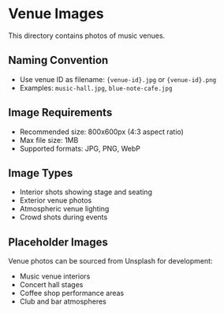 # Venue Images

This directory contains photos of music venues.

## Naming Convention
- Use venue ID as filename: `{venue-id}.jpg` or `{venue-id}.png`
- Examples: `music-hall.jpg`, `blue-note-cafe.jpg`

## Image Requirements
- Recommended size: 800x600px (4:3 aspect ratio)
- Max file size: 1MB
- Supported formats: JPG, PNG, WebP

## Image Types
- Interior shots showing stage and seating
- Exterior venue photos
- Atmospheric venue lighting
- Crowd shots during events

## Placeholder Images
Venue photos can be sourced from Unsplash for development:
- Music venue interiors
- Concert hall stages
- Coffee shop performance areas
- Club and bar atmospheres